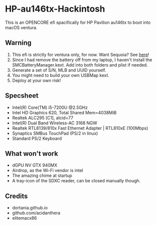 # HP-au146tx-Hackintosh
This is an OPENCORE efi spacifically for HP Pavilion au146tx to boot into macOS ventura.

## Warning
1. This efi is strictly for ventura only, for now.
Want Sequoia? See [here](https://github.com/brlse/hp-au146tx-sequoia-efi)!
2. Since I had remove the battery off from my laptop, I haven't install the SMCBatteryManager.kext. Add into both folders and plist if needed.
3. Generate a set of S/N, MLB and UUID yourself.
4. You might need to build your own USBMap kext.
5. Deploy at your own risk!

## Specsheet
- Intel(R) Core(TM) i5-7200U @2.5GHz
- Intel HD Graphics 620, Total Shared Mem=4038MiB
- Realtek ALC295 [C1], alcid=77
- Intel(R) Dual Band Wireless-AC 3168 NGW
- Realtek RTL8139/810x Fast Ethernet Adapter | RTL810xE (100Mbps)
- Synaptics SMBus TouchPad (PS/2 in linux)
- Standard PS/2 Keyboard

## What won't work
- dGPU NV GTX 940MX
- Airdrop, as the Wi-Fi vendor is intel
- The amazing chime at startup
- A tray-icon of the SDXC reader, can be closed manually though.

## Credits
- dortania.github.io
- github.com/acidanthera
- elitemacx86
